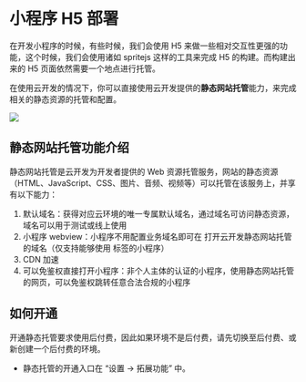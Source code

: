 # 小程序 H5 部署
在开发小程序的时候，有些时候，我们会使用 H5 来做一些相对交互性更强的功能，这个时候，我们会使用诸如 spritejs 这样的工具来完成 H5 的构建。而构建出来的 H5 页面依然需要一个地点进行托管。

在使用云开发的情况下，你可以直接使用云开发提供的**静态网站托管**能力，来完成相关的静态资源的托管和配置。

![](https://postimg.aliavv.com/mbp/ajq1m.png)

## 静态网站托管功能介绍

静态网站托管是云开发为开发者提供的 Web 资源托管服务，网站的静态资源（HTML、JavaScript、CSS、图片、音频、视频等）可以托管在该服务上，并享有以下能力：

1. 默认域名：获得对应云环境的唯一专属默认域名，通过域名可访问静态资源，域名可以用于测试或线上使用
2. 小程序 webview：小程序不用配置业务域名即可在 <web-view> 打开云开发静态网站托管的域名（仅支持能够使用 <web-view> 标签的小程序）
3. CDN 加速
4. 可以免鉴权直接打开小程序：非个人主体的认证的小程序，使用静态网站托管的网页，可以免鉴权跳转任意合法合规的小程序

## 如何开通
开通静态托管要求使用后付费，因此如果环境不是后付费，请先切换至后付费、或新创建一个后付费的环境。

 - 静态托管的开通入口在 “设置 -> 拓展功能” 中。
